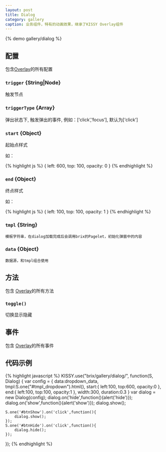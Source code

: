 ```yaml
---
layout: post
title: Dialog
category: gallery
caption: 业务组件，特有的动画效果，继承了KISSY Overlay组件
---
```


{% demo gallery/dialog %}

## 配置

包含[Overlay](http://docs.kissyui.com/1.2/docs/html/api/component/overlay/overlay.html#config-attributes-detail)的所有配置

### `trigger` {String|Node}

触发节点

### `triggerType` {Array}

弹出状态下, 触发弹出的事件, 例如：[‘click’,’focus’], 默认为[‘click’]

### `start` {Object}

起始点样式

如：

{% highlight js %}
{
    left: 600,
    top: 100,
    opacity: 0
}
{% endhighlight %}

### `end` {Object}

终点样式

如：

{% highlight js %}
{
    left: 100,
    top: 100,
    opacity: 1
}
{% endhighlight %}

### `tmpl` {String}

	模板字符串，在dialog加载完成后会调用brix的Pagelet，初始化弹窗中的内容

### `data` {Object}

	数据源，和tmpl组合使用


## 方法

包含 [Overlay](http://docs.kissyui.com/1.2/docs/html/api/component/overlay/overlay.html#methods-detail)的所有方法

### `toggle()`

切换显示隐藏

## 事件

包含 [Overlay](http://docs.kissyui.com/1.2/docs/html/api/component/overlay/overlay.html#events-detail)的所有事件

## 代码示例

{% highlight javascript %}
KISSY.use("brix/gallery/dialog/", function(S, Dialog) {
    var config = {
        data:dropdown_data,
        tmpl:S.one("#tmpl_dropdown").html(),
        start:{
            left:100,
            top:600,
            opacity:0
        },
        end:{
            left:100,
            top:100,
            opacity:1
        },
        width:300,
        duration:0.3
    }
    var dialog = new Dialog(config);
    dialog.on('hide',function(){alert('hide')});
    dialog.on('show',function(){alert('show')});
    dialog.show();

    S.one('#btnShow').on('click',function(){
        dialog.show();
    });
    S.one('#btnHide').on('click',function(){
        dialog.hide();
    });
});
{% endhighlight %}